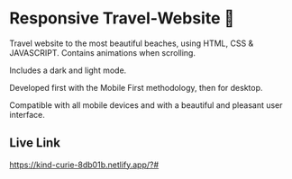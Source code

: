 # Responsive Travel-Website 🌊

Travel website to the most beautiful beaches, using HTML, CSS & JAVASCRIPT.
Contains animations when scrolling.

Includes a dark and light mode.

Developed first with the Mobile First methodology, then for desktop.

Compatible with all mobile devices and with a beautiful and pleasant user interface.

## Live Link

https://kind-curie-8db01b.netlify.app/?#

